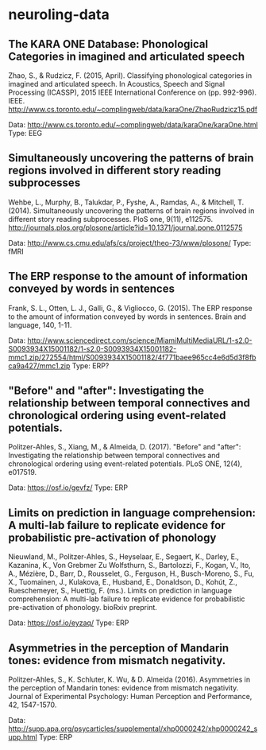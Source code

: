# neuroling-data

## The KARA ONE Database: Phonological Categories in imagined and articulated speech

Zhao, S., & Rudzicz, F. (2015, April). Classifying phonological categories in imagined and articulated speech. 
In Acoustics, Speech and Signal Processing (ICASSP), 2015 IEEE International Conference on (pp. 992-996). IEEE. 
http://www.cs.toronto.edu/~complingweb/data/karaOne/ZhaoRudzicz15.pdf

Data: http://www.cs.toronto.edu/~complingweb/data/karaOne/karaOne.html
Type: EEG

## Simultaneously uncovering the patterns of brain regions involved in different story reading subprocesses

Wehbe, L., Murphy, B., Talukdar, P., Fyshe, A., Ramdas, A., & Mitchell, T. (2014). 
Simultaneously uncovering the patterns of brain regions involved in different story reading subprocesses. 
PloS one, 9(11), e112575. http://journals.plos.org/plosone/article?id=10.1371/journal.pone.0112575

Data: http://www.cs.cmu.edu/afs/cs/project/theo-73/www/plosone/
Type: fMRI

## The ERP response to the amount of information conveyed by words in sentences

Frank, S. L., Otten, L. J., Galli, G., & Vigliocco, G. (2015). The ERP response to the amount of information conveyed by words in sentences. Brain and language, 140, 1-11.

Data: http://www.sciencedirect.com/science/MiamiMultiMediaURL/1-s2.0-S0093934X15001182/1-s2.0-S0093934X15001182-mmc1.zip/272554/html/S0093934X15001182/4f771baee965cc4e6d5d3f8fbca9a427/mmc1.zip
Type: ERP?

## "Before" and "after": Investigating the relationship between temporal connectives and chronological ordering using event-related potentials.

Politzer-Ahles, S., Xiang, M., & Almeida, D. (2017). "Before" and "after": Investigating the relationship between temporal connectives and chronological ordering using event-related potentials. PLoS ONE, 12(4), e017519.

Data: https://osf.io/gevfz/
Type: ERP

## Limits on prediction in language comprehension: A multi-lab failure to replicate evidence for probabilistic pre-activation of phonology

Nieuwland, M., Politzer-Ahles, S., Heyselaar, E., Segaert, K., Darley, E., Kazanina, K., Von Grebmer Zu Wolfsthurn, S., Bartolozzi, F., Kogan, V., Ito, A., Mézière, D., Barr, D., Rousselet, G., Ferguson, H., Busch-Moreno, S., Fu, X., Tuomainen, J., Kulakova, E., Husband, E., Donaldson, D., Kohút, Z., Rueschemeyer, S., Huettig, F. (ms.). Limits on prediction in language comprehension: A multi-lab failure to replicate evidence for probabilistic pre-activation of phonology. bioRxiv preprint.

Data: https://osf.io/eyzaq/
Type: ERP

## Asymmetries in the perception of Mandarin tones: evidence from mismatch negativity.

Politzer-Ahles, S., K. Schluter, K. Wu, & D. Almeida (2016). Asymmetries in the perception of Mandarin tones: evidence from mismatch negativity. Journal of Experimental Psychology: Human Perception and Performance, 42, 1547-1570.

Data: http://supp.apa.org/psycarticles/supplemental/xhp0000242/xhp0000242_supp.html
Type: ERP



